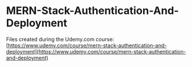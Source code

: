 # MERN-Stack-Authentication-And-Deployment

Files created during the Udemy.com course:
[https://www.udemy.com/course/mern-stack-authentication-and-deployment](https://www.udemy.com/course/mern-stack-authentication-and-deployment)
